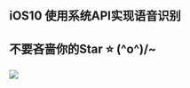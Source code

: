 
## iOS10 使用系统API实现语音识别
## 不要吝啬你的Star ⭐️ \(^o^)/~ 

![](https://github.com/roycehe/SpeechToText-use-Speech-Framework/blob/master/reImg.gif)


